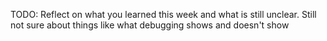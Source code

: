 TODO: Reflect on what you learned this week and what is still unclear.
Still not sure about things like what debugging shows and doesn't show